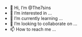 - 👋 Hi, I’m @The7sins
- 👀 I’m interested in ...
- 🌱 I’m currently learning ...
- 💞️ I’m looking to collaborate on ...
- 📫 How to reach me ...

<!---
The7sins/The7sins is a ✨ special ✨ repository because its `README.md` (this file) appears on your GitHub profile.
You can click the Preview link to take a look at your changes.
--->
